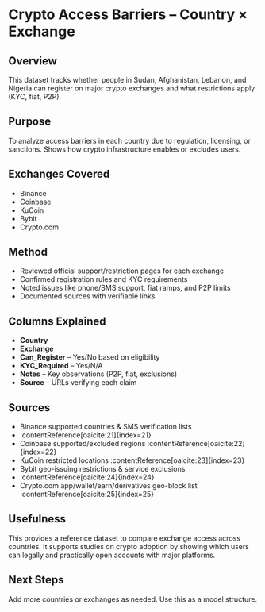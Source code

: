 # Crypto Access Barriers – Country × Exchange

## Overview  

This dataset tracks whether people in Sudan, Afghanistan, Lebanon,
and Nigeria can register on major crypto exchanges and what restrictions
apply (KYC, fiat, P2P).

## Purpose  

To analyze access barriers in each country due to regulation, licensing,
or sanctions. Shows how crypto infrastructure enables or excludes users.

## Exchanges Covered  

- Binance  
- Coinbase  
- KuCoin  
- Bybit  
- Crypto.com

## Method  

- Reviewed official support/restriction pages for each exchange  
- Confirmed registration rules and KYC requirements  
- Noted issues like phone/SMS support, fiat ramps, and P2P limits  
- Documented sources with verifiable links

## Columns Explained  

- **Country**  
- **Exchange**  
- **Can_Register** – Yes/No based on eligibility  
- **KYC_Required** – Yes/N/A  
- **Notes** – Key observations (P2P, fiat, exclusions)  
- **Source** – URLs verifying each claim

## Sources  

- Binance supported countries & SMS verification lists
- :contentReference[oaicite:21]{index=21}  
- Coinbase supported/excluded regions :contentReference[oaicite:22]{index=22}  
- KuCoin restricted locations :contentReference[oaicite:23]{index=23}  
- Bybit geo-issuing restrictions & service exclusions
- :contentReference[oaicite:24]{index=24}  
- Crypto.com app/wallet/earn/derivatives geo-block list :contentReference[oaicite:25]{index=25}

## Usefulness  

This provides a reference dataset to compare exchange access across countries.
It supports studies on crypto adoption by showing which users can legally
and practically open accounts with major platforms.

## Next Steps  

Add more countries or exchanges as needed. Use this as a model structure.
